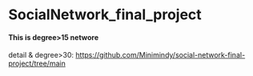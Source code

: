 # SocialNetwork_final_project
#### This is degree>15 networe
detail & degree>30:
https://github.com/Minimindy/social-network-final-project/tree/main
